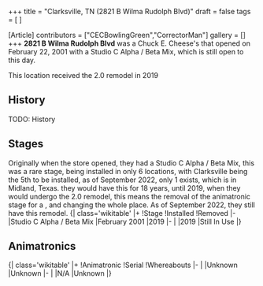 +++
title = "Clarksville, TN (2821 B Wilma Rudolph Blvd)"
draft = false
tags = [ ]

[Article]
contributors = ["CECBowlingGreen","CorrectorMan"]
gallery = []
+++
**2821 B Wilma Rudolph Blvd** was a Chuck E. Cheese's that opened on February 22, 2001 with a Studio C Alpha / Beta Mix, which is still open to this day.

This location received the 2.0 remodel in 2019

## History ##
TODO: History

## Stages ##
Originally when the store opened, they had a Studio C Alpha / Beta Mix, this was a rare stage, being installed in only 6 locations, with Clarksville being the 5th to be installed, as of September 2022, only 1 exists, which is in Midland, Texas. they would have this for 18 years, until 2019, when they would undergo the 2.0 remodel, this means the removal of the animatronic stage for a , and changing the whole place. As of September 2022, they still have this remodel.
{| class='wikitable'
|+
!Stage
!Installed
!Removed
|-
|Studio C Alpha / Beta Mix
|February 2001
|2019
|-
|
|2019
|Still In Use
|}

## Animatronics ##
{| class='wikitable'
|+
!Animatronic
!Serial
!Whereabouts
|-
|
|Unknown
|Unknown
|-
|
|N/A
|Unknown
|}
